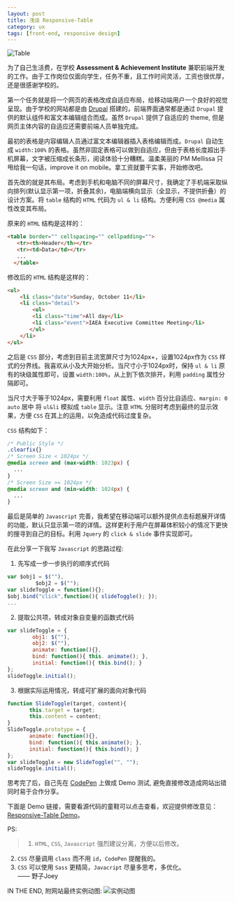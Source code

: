 ```yaml
---
layout: post
title: 浅谈 Responsive-Table
category: ux
tags: [front-end, responsive design]
---
```

![Table]({{site.baseurl}}/public/images/Table.png)

为了自己生活费，在学校 **Assessment & Achievement Institute** 兼职前端开发的工作。由于工作岗位仅面向学生，任务不重，且工作时间灵活，工资也很优厚，还是很感谢学校的。

第一个任务就是将一个网页的表格改成自适应布局，给移动端用户一个良好的视觉呈现。由于学校的网站都是由 [Drupal](https://www.drupal.org/) 搭建的，前端界面通常都是通过 `Drupal` 提供的默认组件和富文本编辑组合而成。虽然 `Drupal` 提供了自适应的 theme, 但是网页主体内容的自适应还需要前端人员单独完成。

<!--more-->
最初的表格是内容编辑人员通过富文本编辑器插入表格编辑而成。`Drupal` 自动生成 `width:100%` 的表格。虽然非固定表格可以做到自适应，但由于表格长度超出手机屏幕，文字被压缩成长条形，阅读体验十分糟糕。温柔美丽的 PM Mellissa 只甩给我一句话，improve it on mobile。拿工资就要干实事，开始修改吧。

首先改的就是其布局。考虑到手机和电脑不同的屏幕尺寸，我确定了手机端采取纵向排列(默认显示第一项，折叠其余)，电脑端横向显示（全显示，不提供折叠）的设计方案。将 `table` 结构的 `HTML` 代码为 `ul & li` 结构。方便利用 `CSS @media` 属性改变其布局。

原来的 `HTML` 结构是这样的：

```html
<table border="" cellspacing="" cellpadding="">
   <tr><th>Header</th></tr>
   <tr><td>Data</td></tr>
   ...
  </table>
```

修改后的 `HTML` 结构是这样的：

```html
<ul>
    <li class="date">Sunday, October 11</li>
    <li class="detail">
        <ul>
        <li class="time">All day</li>
        <li class="event">IAEA Executive Committee Meeting</li>
       </ul>
    </li>
</ul>
```

之后是 `CSS` 部分，考虑到目前主流宽屏尺寸为1024px+，设置1024px作为 `CSS` 样式的分界线。我喜欢从小及大开始分析。当尺寸小于1024px时，保持 `ul & li` 原有的块级属性即可，设置 `width:100%`，从上到下依次排开，利用 `padding` 属性分隔即可。

当尺寸大于等于1024px，需要利用 `float` 属性、`width` 百分比自适应、`margin: 0 auto` 居中 将 `ul&li` 模拟成 `table` 显示。注意 `HTML` 分层时考虑到最终的显示效果，方便 `CSS` 在其上的运用，以免造成代码过度复杂。

`CSS` 结构如下：

```css
/* Public Style */
.clearfix{}
/* Screen Size < 1024px */
@media screen and (max-width: 1023px) {
  ...
}
/* Screen Size >= 1024px */
@media screen and (min-width: 1024px) {
  ...
}
```

最后是简单的 `Javascript` 完善，我希望在移动端可以额外提供点击标题展开详情的功能，默认只显示第一项的详情。这样更利于用户在屏幕体积较小的情况下更快的搜寻到自己的目标。利用 `Jquery` 的 `click & slide` 事件实现即可。

在此分享一下我写 `Javascript` 的思路过程:
1.   先写成一步一步执行的顺序式代码

```javascript
var $obj1 = $(""),
         $obj2 = $("");
var slideToggle = function(){};
$obj.bind("click",function(){ slideToggle(); });
...
```

2.   提取公共项，转成对象自变量的函数式代码

```javascript
var slideToggle = {
        obj1: $(""),
        obj2: $(""),
        animate: function(){},
        bind: function(){ this. animate(); },
        initial: function(){ this.bind(); }
};
slideToggle.initial();
```

3.   根据实际运用情况，转成可扩展的面向对象代码

```javascript
function SlideToggle(target, content){
       this.target = target;
       this.content = content;
}
SlideToggle.prototype = {
       animate: function(){},
       bind: function(){ this.animate(); },
       initial: function(){ this.bind(); }
};
var slideToggle = new SlideToggle("", "");
slideToggle.initial();
```

思考完了后，自己先在 [CodePen](http://codepen.io/) 上做成 Demo 测试, 避免直接修改造成网站出错同时易于合作分享。

下面是 Demo 链接，需要看源代码的童鞋可以点击查看，欢迎提供修改意见：
[Responsive-Table Demo](http://codepen.io/JoeyQiang/pen/vNOypQ)。

PS: 
> 1. `HTML`, `CSS`, `Javascript` 强烈建议分离，方便以后修改。
2. `CSS` 尽量调用 `class` 而不用 `id`，`CodePen` 提醒我的。
3. `CSS` 可以使用 `Sass` 更精简，`Javacript` 尽量多思考，多优化。<br/>
—— 野子Joey


IN THE END, 附网站最终实例动图:
![实例动图]({{site.baseurl}}/public/images/实例动图.gif)
